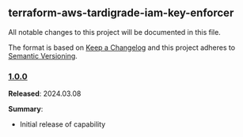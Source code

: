 ## terraform-aws-tardigrade-iam-key-enforcer

All notable changes to this project will be documented in this file.

The format is based on [Keep a Changelog](http://keepachangelog.com/) and this project adheres to [Semantic Versioning](http://semver.org/).

### [1.0.0](https://github.com/plus3it/terraform-aws-tardigrade-iam-key-enforcer/releases/tag/1.0.0)

**Released**: 2024.03.08

**Summary**:

*   Initial release of capability
